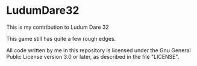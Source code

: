 # LudumDare32
This is my contribution to Ludum Dare 32

This game still has quite a few rough edges.

All code written by me in this repository is licensed under the Gnu General Public License version 3.0 or later, as described in the file "LICENSE".

